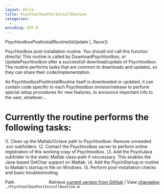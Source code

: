 ```yaml
---
layout: mfile
title: PsychtoolboxPostInstallRoutine
categories:
  - .
encoding: UTF-8
---
```


PsychtoolboxPostInstallRoutine(isUpdate [, flavor])

Psychtoolbox post installation routine. You should not call this
function directly! This routine is called by DownloadPsychtoolbox,
or UpdatePsychtoolbox after a successfull download/update of
Psychtoolbox. The routine performs tasks that are common to
downloads and updates, so they can share their code/implementation.

As PsychtoolboxPostInstallRoutine itself is downloaded or updated,
it can contain code specific to each Psychtoolbox revision/release
to perform special setup procedures for new features, to announce
important info to the user, whatever...

# Currently the routine performs the following tasks:

\1. Clean up the Matlab/Octave path to Psychtoolbox: Remove unneeded .svn subfolders.
\2. Contact the Psychtoolbox server to perform online registration of this
   working copy of Psychtoolbox.
\3. Add the PsychJava subfolder to the static Matlab class-path if neccessary.
   This enables the Java-based GetChar support on Matlab.
\4. Add the PsychStartup.m routine to Matlab's startup.m file on Windows.
\5. Perform post-installation checks and basic troubleshooting.


<div class="code_header" style="text-align:right;">
  <span style="float:left;">Path&nbsp;&nbsp;</span> <span class="counter">Retrieve <a href=
  "https://raw.github.com/Psychtoolbox-3/Psychtoolbox-3/beta/./PsychtoolboxPostInstallRoutine.m">current version from GitHub</a> | View <a href=
  "https://github.com/Psychtoolbox-3/Psychtoolbox-3/commits/beta/./PsychtoolboxPostInstallRoutine.m">changelog</a></span>
</div>
<div class="code">
  <code>./PsychtoolboxPostInstallRoutine.m</code>
</div>
